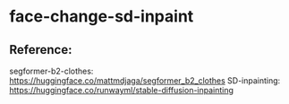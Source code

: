 # face-change-sd-inpaint

## Reference:
segformer-b2-clothes: https://huggingface.co/mattmdjaga/segformer_b2_clothes
SD-inpainting: https://huggingface.co/runwayml/stable-diffusion-inpainting
